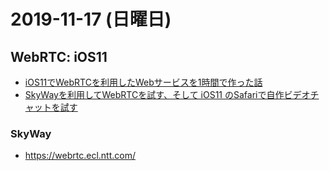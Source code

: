 # 2019-11-17 (日曜日)

## WebRTC: iOS11

- [iOS11でWebRTCを利用したWebサービスを1時間で作った話](https://qiita.com/axis-bit/items/49ba9360aea181b536e8)
- [SkyWayを利用してWebRTCを試す、そして iOS11 のSafariで自作ビデオチャットを試す](https://mushikago.com/i/?p=8243)

### SkyWay

- https://webrtc.ecl.ntt.com/
